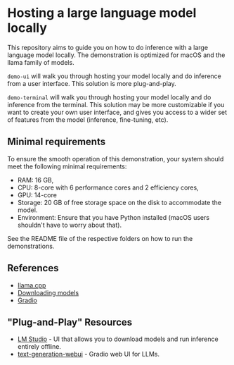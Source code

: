 # Hosting a large language model locally

This repository aims to guide you on how to do inference with a large language model locally. The demonstration is optimized for macOS and the llama family of models. 

`demo-ui` will walk you through hosting your model locally and do inference from a user interface. This solution is more plug-and-play. 

`demo-terminal` will walk you through hosting your model locally and do inference from the terminal. This solution may be more customizable if you want to create your own user interface, and gives you access to a wider set of features from the model (inference, fine-tuning, etc).

## Minimal requirements
 
To ensure the smooth operation of this demonstration, your system should meet the following minimal requirements:

* RAM: 16 GB,
* CPU: 8-core with 6 performance cores and 2 efficiency cores,
* GPU: 14-core
* Storage: 20 GB of free storage space on the disk to accommodate the model. 
* Environment: Ensure that you have Python installed (macOS users shouldn't have to worry about that).

See the README file of the respective folders on how to run the demonstrations. 

## References

* [llama.cpp](https://github.com/ggerganov/llama.cpp)
* [Downloading models](https://huggingface.co/TheBloke)
* [Gradio](https://www.gradio.app/)

## "Plug-and-Play" Resources

* [LM Studio](https://lmstudio.ai/) - UI that allows you to download models and run inference entirely offline. 
* [text-generation-webui](https://github.com/oobabooga/text-generation-webui) - Gradio web UI for LLMs.
